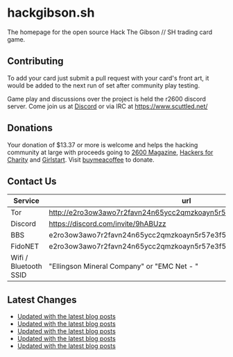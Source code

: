 # hackgibson.sh
The homepage for the open source Hack The Gibson // SH trading card game.


## Contributing

To add your card just submit a pull request with your card's front art, it would be added to the next run of set after community play testing.

Game play and discussions over the project is held the r2600 discord server. Come join us at [Discord](https://discord.com/invite/9hABUzz) or via IRC at https://www.scuttled.net/


## Donations

Your donation of $13.37 or more is welcome and helps the hacking community at large with proceeds going to [2600 Magazine](https://2600.com/), [Hackers for Charity](https://hackersforcharity.org) and [Girlstart](https://girlstart.org).  Visit [buymeacoffee](https://www.buymeacoffee.com/hackgibson.sh) to donate.


## Contact Us

Service | url
-|-
Tor | http://e2ro3ow3awo7r2favn24n65ycc2qmzkoayn5r57e3f56nvjwdcgg32ad.onion
Discord | https://discord.com/invite/9hABUzz
BBS | e2ro3ow3awo7r2favn24n65ycc2qmzkoayn5r57e3f56nvjwdcgg32ad.onion:23
FidoNET | e2ro3ow3awo7r2favn24n65ycc2qmzkoayn5r57e3f56nvjwdcgg32ad.onion:24554
Wifi / Bluetooth SSID | "Ellingson Mineral Company" or "EMC Net - <fidonet address>"

## Latest Changes
<!-- BLOG-POST-LIST:START -->
- [Updated with the latest blog posts](https://github.com/DFW2600/hackgibson.sh/commit/f08e1ae361756c1e1fd029667ce433c0f3071bad)
- [Updated with the latest blog posts](https://github.com/DFW2600/hackgibson.sh/commit/8da4798c4c67bc95ac428128aba8a6c5aa6fd1db)
- [Updated with the latest blog posts](https://github.com/DFW2600/hackgibson.sh/commit/353a6012458fd26a2dd83a929d71c7433c479bd7)
- [Updated with the latest blog posts](https://github.com/DFW2600/hackgibson.sh/commit/6a0f21e2be0b6be63c154255eef529ee8e5a72ca)
- [Updated with the latest blog posts](https://github.com/DFW2600/hackgibson.sh/commit/1c54341d5b3f73b29ca2a394376c424a7c2c70b4)
<!-- BLOG-POST-LIST:END -->
